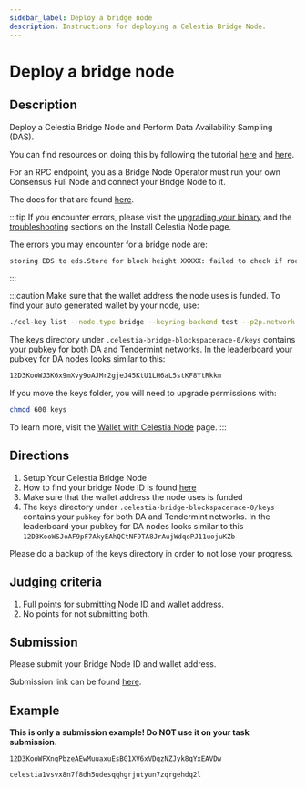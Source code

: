 ```yaml
---
sidebar_label: Deploy a bridge node
description: Instructions for deploying a Celestia Bridge Node.
---
```


# Deploy a bridge node

## Description

Deploy a Celestia Bridge Node and Perform Data Availability
Sampling (DAS).

You can find resources on doing this by following the
tutorial [here](../../nodes/bridge-node)
and [here](../../developers/node-tutorial#submit-a-pfb-transaction).

For an RPC endpoint, you as a Bridge Node Operator must run your own
Consensus Full Node and connect your Bridge Node to it.

The docs for that are found [here](https://docs.celestia.org/nodes/consensus-full-node).

:::tip
If you encounter errors, please visit the [upgrading your binary](../nodes/celestia-node.mdx#upgrading-your-binary)
and the [troubleshooting](../nodes/celestia-node.mdx#troubleshooting)
sections on the Install Celestia Node page.

The errors you may encounter for a bridge node are:

<!-- markdownlint-disable MD013 -->
```bash
storing EDS to eds.Store for block height XXXXX: failed to check if root already exists in index: failed to acquire reader of mount on initialization: mount fetch failed: open /home/avril14th/.celestia-bridge-blockspacerace-0/transients/transient-B82CC0ED0F163D0BB3604A176B650D3E83A47D68505362CC54EAEE4ABCF84DA9.partial: too many open files
```
<!-- markdownlint-enable MD013 -->

:::

:::caution
Make sure that the wallet address the node uses is funded.
To find your auto generated wallet by your node, use:

```bash
./cel-key list --node.type bridge --keyring-backend test --p2p.network blockspacerace
```

The keys directory under
`.celestia-bridge-blockspacerace-0/keys`
contains your pubkey for both DA and Tendermint networks.
In the leaderboard your pubkey for DA nodes looks similar to this:

```bash
12D3KooWJ3K6x9mXvy9oAJMr2gjeJ45KtU1LH6aL5stKF8YtRkkm
```

If you move the keys folder, you will need to upgrade permissions with:

```bash
chmod 600 keys
```

To learn more, visit the
[Wallet with Celestia Node](../../developers/celestia-node-key/) page.
:::

## Directions

1. Setup Your Celestia Bridge Node
2. How to find your bridge Node ID is found
  [here](https://docs.celestia.org/developers/node-gateway-docs/#post-p2pinfo)
3. Make sure that the wallet address the node uses is funded
4. The keys directory under `.celestia-bridge-blockspacerace-0/keys`
  contains your `pubkey` for both DA and Tendermint networks. In
  the leaderboard your pubkey for DA nodes looks similar to this
  `12D3KooWSJoAF9pF7AkyEAhQCtNF9TA8JrAujWdqoPJ11uojuKZb`

Please do a backup of the keys directory in order to not lose your progress.

## Judging criteria

1. Full points for submitting Node ID and wallet address.
2. No points for not submitting both.

## Submission

Please submit your Bridge Node ID and wallet address.

Submission link can be found [here](https://celestia.knack.com/theblockspacerace#testnet-portal).

## Example

**This is only a submission example! Do NOT use it on your task submission.**

`12D3KooWFXnqPbzeAEwMuuaxuEsBG1XV6xVDqzNZJyk8qYxEAVDw`

`celestia1vsvx8n7f8dh5udesqqhgrjutyun7zqrgehdq2l`
